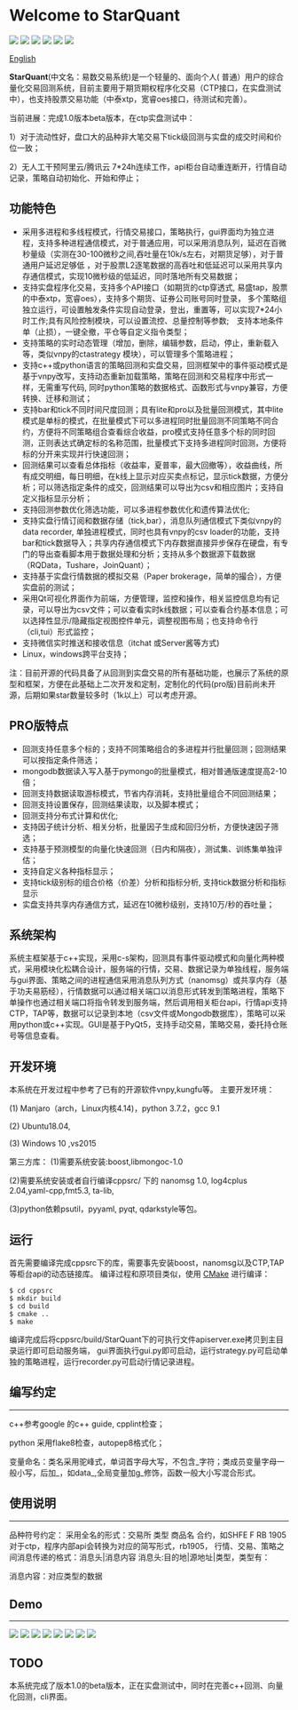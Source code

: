 Welcome to StarQuant
==================

<p align="left">
   <img src ="https://img.shields.io/badge/language-c%2B%2B%7Cpython-orange.svg"/>
   <img src ="https://img.shields.io/badge/c%2B%2B-%3E11-blue.svg"/>
    <img src ="https://img.shields.io/badge/python-3.7-blue.svg" />
    <img src ="https://img.shields.io/badge/platform-linux%7Cwindows-brightgreen.svg"/>
    <img src ="https://img.shields.io/badge/build-passing-green.svg" />
    <img src ="https://img.shields.io/badge/license-MIT-blue.svg"/>
</p>

[English](README_eng.md) 



**StarQuant**(中文名：易数交易系统)是一个轻量的、面向个人( 普通）用户的综合量化交易回测系统，目前主要用于期货期权程序化交易（CTP接口，在实盘测试中），也支持股票交易功能（中泰xtp，宽睿oes接口，待测试和完善）。

当前进展：完成1.0版本beta版本，在ctp实盘测试中：

1）对于流动性好，盘口大的品种非大笔交易下tick级回测与实盘的成交时间和价位一致；

2）无人工干预阿里云/腾讯云 7*24h连续工作，api柜台自动重连断开，行情自动记录，策略自动初始化、开始和停止；



## 功能特色

* 采用多进程和多线程模式，行情交易接口，策略执行，gui界面均为独立进程，支持多种进程通信模式，对于普通应用，可以采用消息队列，延迟在百微秒量级（实测在30-100微秒之间,吞吐量在10k/s左右，对期货足够），对于普通用户延迟足够低 ，对于股票L2逐笔数据的高吞吐和低延迟可以采用共享内存通信模式，实现10微秒级的低延迟，同时落地所有交易数据；
* 支持实盘程序化交易，支持多个API接口（如期货的ctp穿透式, 易盛tap，股票的中泰xtp，宽睿oes），支持多个期货、证券公司账号同时登录， 多个策略组独立运行，可设置触发条件实现自动登录，登出，重置等，可以实现7*24小时工作;具有风险控制模块，可以设置流控、总量控制等参数;　支持本地条件单（止损），一键全撤，平仓等自定义指令类型；
* 支持策略的实时动态管理（增加，删除，编辑参数，启动，停止，重新载入等，类似vnpy的ctastrategy 模块），可以管理多个策略进程；
* 支持c++或python语言的策略回测和实盘交易，回测框架中的事件驱动模式是基于vnpy改写，支持动态重新加载策略，策略在回测和交易程序中形式一样，无需重写代码, 同时python策略的数据格式、函数形式与vnpy兼容，方便转换、迁移和测试；
* 支持bar和tick不同时间尺度回测；具有lite和pro以及批量回测模式，其中lite模式是单标的模式，在批量模式下可以多进程同时批量回测不同策略不同合约，方便将不同策略组合查看综合收益，pro模式支持任意多个标的同时回测，正则表达式确定标的名称范围，批量模式下支持多进程同时回测，方便将标的分开来实现并行快速回测；
* 回测结果可以查看总体指标（收益率，夏普率，最大回撤等），收益曲线，所有成交明细，每日明细，在k线上显示对应买卖点标记，显示tick数据，方便分析；可以筛选指定条件的成交，回测结果可以导出为csv和相应图片；支持自定义指标显示分析；
* 支持回测参数优化筛选功能，可以多进程参数优化和遗传算法优化;
* 支持实盘行情订阅和数据存储（tick,bar），消息队列通信模式下类似vnpy的data recorder, 单独进程模式，同时也具有vnpy的csv loader的功能，支持bar和tick数据导入；共享内存通信模式下内存数据直接异步保存在硬盘，有专门的导出查看脚本用于数据处理和分析；支持从多个数据源下载数据（RQData，Tushare，JoinQuant）；
* 支持基于实盘行情数据的模拟交易（Paper brokerage，简单的撮合），方便实盘前的测试；
* 采用Qt可视化界面作为前端，方便管理，监控和操作，相关监控信息均有记录，可以导出为csv文件；可以查看实时k线数据；可以查看合约基本信息；可以选择性显示/隐藏指定视图控件单元，调整视图布局；也支持命令行（cli,tui）形式监控；
*  支持微信实时推送和接收信息（itchat 或Server酱等方式)
*  Linux，windows跨平台支持；

注：目前开源的代码具备了从回测到实盘交易的所有基础功能，也展示了系统的原型和框架，方便在此基础上二次开发和定制，定制化的代码(pro版)目前尚未开源，后期如果star数量较多时（1k以上）可以考虑开源。

## PRO版特点
* 回测支持任意多个标的；支持不同策略组合的多进程并行批量回测；回测结果可以按指定条件筛选；
* mongodb数据读入写入基于pymongo的批量模式，相对普通版速度提高2-10倍；
* 回测支持数据读取游标模式，节省内存消耗，支持批量组合不同回测结果；
* 回测支持设置保存，回测结果读取，以及脚本模式；
* 回测支持分布式计算和优化;
* 支持因子统计分析、相关分析，批量因子生成和回归分析，方便快速因子筛选；
* 支持基于预测模型的向量化快速回测（日内和隔夜），测试集、训练集单独评估；
* 支持自定义各种指标显示；
* 支持tick级别标的组合价格（价差）分析和指标分析, 支持tick数据分析和指标显示
* 实盘支持共享内存通信方式，延迟在10微秒级别，支持10万/秒的吞吐量；


## 系统架构

系统主框架基于c++实现，采用c-s架构，回测具有事件驱动模式和向量化两种模式，采用模块化松耦合设计，服务端的行情，交易、数据记录为单独线程，服务端与gui界面、策略之间的进程通信采用消息队列方式（nanomsg）或共享内存（基于功夫易筋经），行情数据可以通过相关端口以消息形式转发到策略进程，策略下单操作也通过相关端口将指令转发到服务端，然后调用相关柜台api，行情api支持CTP，TAP等，数据可以记录到本地（csv文件或Mongodb数据库），策略可以采用python或c++实现。GUI是基于PyQt5，支持手动交易，策略交易，委托持仓账号等信息查看。





## 开发环境
本系统在开发过程中参考了已有的开源软件vnpy,kungfu等。
主要开发环境：

(1) Manjaro（arch，Linux内核4.14)，python 3.7.2，gcc 9.1

(2) Ubuntu18.04, 

(3) Windows 10 ,vs2015

第三方库：
(1)需要系统安装:boost,libmongoc-1.0

(2)需要系统安装或者自行编译cppsrc/ 下的 nanomsg 1.0, log4cplus 2.04,yaml-cpp,fmt5.3, ta-lib,

(3)python依赖psutil，pyyaml, pyqt, qdarkstyle等包。

## 运行

首先需要编译完成cppsrc下的库，需要事先安装boost，nanomsg以及CTP,TAP等柜台api的动态链接库。
编译过程和原项目类似，使用 [CMake](https://cmake.org) 进行编译：

```
$ cd cppsrc
$ mkdir build
$ cd build
$ cmake ..
$ make
```
编译完成后将cppsrc/build/StarQuant下的可执行文件apiserver.exe拷贝到主目录运行即可启动服务端，
gui界面执行gui.py即可启动，运行strategy.py可启动单独的策略进程，运行recorder.py可启动行情记录进程。

## 编写约定
-------------------
c++参考google 的c++ guide, cpplint检查；

python 采用flake8检查，autopep8格式化；

变量命名：类名采用驼峰式，单词首字母大写，不包含_字符；类成员变量字母一般小写，后加_，如data_,全局变量加g_修饰，函数一般大小写混合形式。



## 使用说明
-------
品种符号约定：
  采用全名的形式：交易所 类型 商品名 合约，如SHFE F RB 1905
  对于ctp，程序内部api会转换为对应的简写形式，rb1905，
行情、交易、策略之间消息传递的格式：消息头|消息内容
 消息头:目的地|源地址|类型，类型有：

 消息内容：对应类型的数据


## Demo
-----------
![ ](demos/demopro.gif "pro版回测演示1")
![ ](demos/live3.png  "普通版实盘交易模式展示")
![ ](demos/live5.png  "视图布局选择")
![ ](demos/livepro.png  "定制版实盘交易展示")
![ ](demos/bt3.png  "普通版回测结果总体展示")
![ ](demos/btpro1.png  "定制版批量回测")
![ ](demos/btpro2.png  "定制版回测结果筛选，k线、指标分析")
![ ](demos/ctlpro.png  "定制版c++命令行界面")
## TODO

本系统完成了版本1.0的beta版本，正在实盘测试中，同时在完善c++回测、向量化回测，cli界面。




